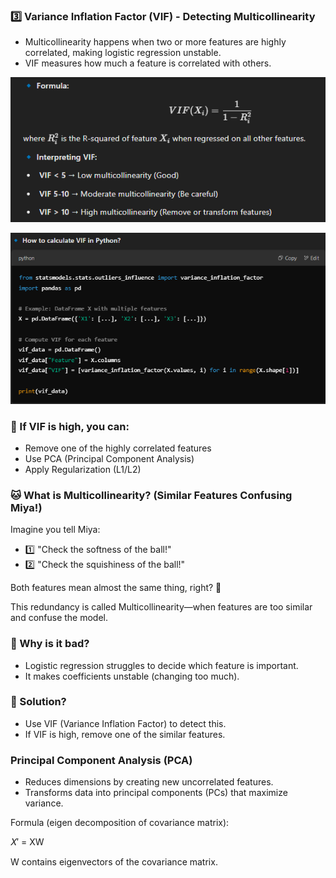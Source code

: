 ### 3️⃣ Variance Inflation Factor (VIF) - Detecting Multicollinearity
* Multicollinearity happens when two or more features are highly correlated, making logistic regression unstable.
* VIF measures how much a feature is correlated with others.

![](/images/image_2025-03-02_170745255.png)

![](/images/image_2025-03-02_170815246.png)

### 📌 If VIF is high, you can:

* Remove one of the highly correlated features
* Use PCA (Principal Component Analysis)
* Apply Regularization (L1/L2)

### 🐱 What is Multicollinearity? (Similar Features Confusing Miya!)
Imagine you tell Miya:

* 1️⃣ "Check the softness of the ball!"
* 2️⃣ "Check the squishiness of the ball!"

Both features mean almost the same thing, right? 🤔

This redundancy is called Multicollinearity—when features are too similar and confuse the model.

### 📌 Why is it bad?

* Logistic regression struggles to decide which feature is important.
* It makes coefficients unstable (changing too much).
### 📌 Solution?

* Use VIF (Variance Inflation Factor) to detect this.
* If VIF is high, remove one of the similar features.

### Principal Component Analysis (PCA)
* Reduces dimensions by creating new uncorrelated features.
* Transforms data into principal components (PCs) that maximize variance.

Formula (eigen decomposition of covariance matrix):

𝑋′ = XW 

W contains eigenvectors of the covariance matrix.
